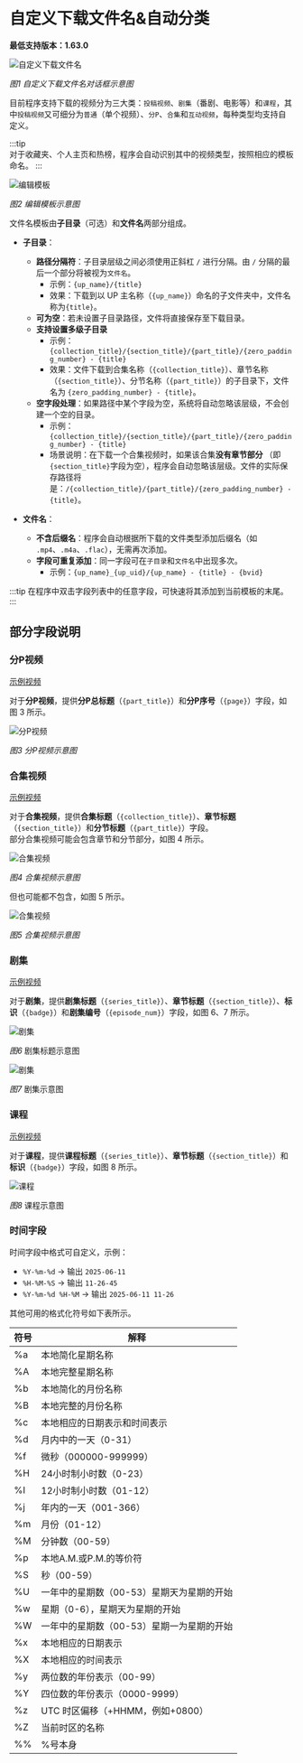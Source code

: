 # 自定义下载文件名&自动分类
**最低支持版本：1.63.0**

<img src="https://s21.ax1x.com/2025/08/28/pV6cvx1.png" alt="自定义下载文件名">

*图1 自定义下载文件名对话框示意图*

目前程序支持下载的视频分为三大类：`投稿视频`、`剧集`（番剧、电影等）和`课程`，其中`投稿视频`又可细分为`普通`（单个视频）、`分P`、`合集`和`互动视频`，每种类型均支持自定义。

:::tip  
对于收藏夹、个人主页和热榜，程序会自动识别其中的视频类型，按照相应的模板命名。
:::

<img src="https://s21.ax1x.com/2025/08/28/pV6geMt.png" alt="编辑模板">

*图2 编辑模板示意图*

文件名模板由**子目录**（可选）和**文件名**两部分组成。

* **子目录**：
    * **路径分隔符**：子目录层级之间必须使用正斜杠 `/` 进行分隔。由 `/` 分隔的最后一个部分将被视为`文件名`。
        * 示例：`{up_name}/{title}`
        * 效果：下载到以 UP 主名称（`{up_name}`）命名的子文件夹中，文件名称为`{title}`。
    * **可为空**：若未设置子目录路径，文件将直接保存至下载目录。
    * **支持设置多级子目录**
        * 示例：`{collection_title}/{section_title}/{part_title}/{zero_padding_number} - {title}`
        * 效果：文件下载到合集名称（`{collection_title}`）、章节名称（`{section_title}`）、分节名称（`{part_title}`）的子目录下，文件名为 `{zero_padding_number} - {title}`。
    * **空字段处理**：如果路径中某个字段为空，系统将自动忽略该层级，不会创建一个空的目录。
        * 示例：`{collection_title}/{section_title}/{part_title}/{zero_padding_number} - {title}`
        * 场景说明：在下载一个合集视频时，如果该合集**没有章节部分** （即`{section_title}`字段为空），程序会自动忽略该层级。文件的实际保存路径将是：`/{collection_title}/{part_title}/{zero_padding_number} - {title}`。

* **文件名**：
    * **不含后缀名**：程序会自动根据所下载的文件类型添加后缀名（如 `.mp4`、`.m4a`、`.flac`），无需再次添加。
    * **字段可重复添加**：同一字段可在`子目录`和`文件名`中出现多次。
        * 示例：`{up_name}_{up_uid}/{up_name} - {title} - {bvid}`

:::tip
在程序中双击字段列表中的任意字段，可快速将其添加到当前模板的末尾。  
:::

## 部分字段说明
### 分P视频
[示例视频](https://www.bilibili.com/video/BV1Rb4y1t7gc?p=4)

对于**分P视频**，提供**分P总标题**（`{part_title}`）和**分P序号**（`{page}`）字段，如图 3 所示。

<img src="https://s21.ax1x.com/2025/08/29/pV6oO0A.jpg" alt="分P视频">

*图3 分P视频示意图*

### 合集视频
[示例视频](https://www.bilibili.com/video/BV1zA7TzLEQe)

对于**合集视频**，提供**合集标题**（`{collection_title}`）、**章节标题**（`{section_title}`）和**分节标题**（`{part_title}`）字段。  
部分合集视频可能会包含章节和分节部分，如图 4 所示。

<img src="https://s21.ax1x.com/2025/09/02/pVgFxB9.png" alt="合集视频">

*图4 合集视频示意图*

但也可能都不包含，如图 5 所示。

<img src="https://s21.ax1x.com/2025/08/29/pV6T64P.png" alt="合集视频">

*图5 合集视频示意图*

### 剧集
[示例视频](https://www.bilibili.com/bangumi/play/ep693247)

对于**剧集**，提供**剧集标题**（`{series_title}`）、**章节标题**（`{section_title}`）、**标识**（`{badge}`）和**剧集编号**（`{episode_num}`）字段，如图 6、7 所示。  

<img src="https://s21.ax1x.com/2025/08/29/pV6ToEn.png" alt="剧集">

*图6* 剧集标题示意图

<img src="https://s21.ax1x.com/2025/09/02/pVgFI7n.jpg" alt="剧集">

*图7* 剧集示意图

### 课程
[示例视频](https://www.bilibili.com/cheese/play/ep158662)

对于**课程**，提供**课程标题**（`{series_title}`）、**章节标题**（`{section_title}`）和**标识**（`{badge}`）字段，如图 8 所示。

<img src="https://s21.ax1x.com/2025/09/02/pVgkkcD.png" alt="课程">

*图8* 课程示意图

### 时间字段
时间字段中格式可自定义，示例：
* `%Y-%m-%d` -> 输出 `2025-06-11`
* `%H-%M-%S` -> 输出 `11-26-45`
* `%Y-%m-%d %H-%M` -> 输出 `2025-06-11 11-26`

其他可用的格式化符号如下表所示。  

| 符号 | 解释 |
| --- | --- |
| %a | 本地简化星期名称 |
| %A | 本地完整星期名称 |
| %b | 本地简化的月份名称 |
| %B | 本地完整的月份名称 |
| %c | 本地相应的日期表示和时间表示 |
| %d | 月内中的一天（0-31）|
| %f | 微秒（000000-999999）|
| %H | 24小时制小时数（0-23）|
| %I | 12小时制小时数（01-12）|
| %j | 年内的一天（001-366）|
| %m | 月份（01-12）|
| %M | 分钟数（00-59）|
| %p | 本地A.M.或P.M.的等价符 |
| %S | 秒（00-59）|
| %U | 一年中的星期数（00-53）星期天为星期的开始 |
| %w | 星期（0-6），星期天为星期的开始 |
| %W | 一年中的星期数（00-53）星期一为星期的开始 |
| %x | 本地相应的日期表示 |
| %X | 本地相应的时间表示 |
| %y | 两位数的年份表示（00-99）|
| %Y | 四位数的年份表示（0000-9999）|
| %z | UTC 时区偏移（+HHMM，例如+0800）|
| %Z | 当前时区的名称 |
| %% | %号本身 |